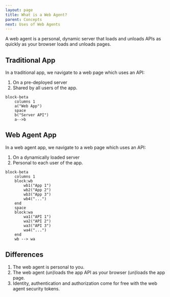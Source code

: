 ```yaml
---
layout: page
title: What is a Web Agent?
parent: Concepts
next: Uses of Web Agents
---
```

A web agent is a personal, dynamic server that loads and unloads APIs as quickly as your
browser loads and unloads pages.

## Traditional App
In a traditional app, we navigate to a web page which uses an API:
1. On a pre-deployed server
2. Shared by all users of the app.

```mermaid
block-beta
    columns 1
    a("Web App")
    space
    b("Server API")
    a-->b
```

## Web Agent App
In a web agent app, we navigate to a web page which uses an API:
1. On a dynamically loaded server
2. Personal to each user of the app.

```mermaid
block-beta
    columns 1
    block:wb
        wb1("App 1")
        wb2("App 2")
        wb3("App 3")
        wb4("...")
    end
    space
    block:wa
        wa1("API 1")
        wa2("API 2")
        wa3("API 3")
        wa4("...")
    end
    wb --> wa
```
## Differences

1. The web agent is personal to you.
2. The web agent (un)loads the app API as your browser (un)loads the app page.
3. Identity, authentication and authorization come for free with the web agent security tokens.
